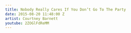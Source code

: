 ```yaml
---
title: Nobody Really Cares If You Don’t Go To The Party
date: 2015-08-20 11:48:00 Z
artist: Courtney Barnett
youtube: 2ZOGlFdReMM
---
```


